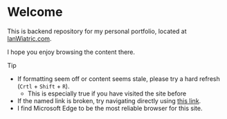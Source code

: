 # Welcome
This is backend repository for my personal portfolio, located at [IanWiatric.com](https://IanWiatric.com). 

I hope you enjoy browsing the content there. 

> [!TIP]
> - If formatting seem off or content seems stale, please try a hard refresh (`Crtl` + `Shift` + `R`).
>   - This is especially true if you have visited the site before
> - If the named link is broken, try navigating directly using [this link](https://chekhovmeout.github.io). 
> - I find Microsoft Edge to be the most reliable browser for this site.